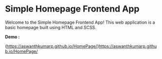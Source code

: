 # Simple Homepage Frontend App

Welcome to the Simple Homepage Frontend App! This web application is a basic homepage built using HTML and SCSS.

 **Demo :**
   
(https://aswanthkumarp.github.io/HomePage/)https://aswanthkumarp.github.io/HomePage/
